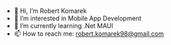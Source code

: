 - 👋 Hi, I’m Robert Komarek
- 👀 I’m interested in Mobile App Development
- 🌱 I’m currently learning .Net MAUI
- 📫 How to reach me: robert.komarek98@gmail.com

<!---
RobertKomarek/RobertKomarek is a ✨ special ✨ repository because its `README.md` (this file) appears on your GitHub profile.
You can click the Preview link to take a look at your changes.
--->
